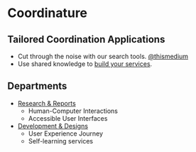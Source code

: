 # Coordinature

## Tailored Coordination Applications
- Cut through the noise with our search tools. <a href="https://thismedium.com" target="_blank">@thismedium</a>
- Use shared knowledge to <a href="https://logic.to" target="_blank">build your services</a>.

## Departments
- [Research & Reports](research)
	- Human-Computer Interactions
    - Accessible User Interfaces
- [Development & Designs](development)
	- User Experience Journey
	- Self-learning services

